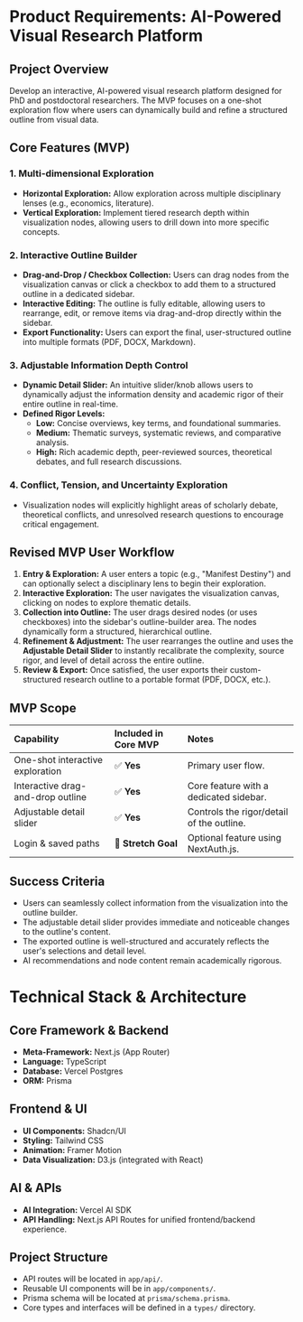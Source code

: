 # Product Requirements: AI-Powered Visual Research Platform

## Project Overview

Develop an interactive, AI-powered visual research platform designed for PhD and postdoctoral researchers. The MVP focuses on a one-shot exploration flow where users can dynamically build and refine a structured outline from visual data.

## Core Features (MVP)

### 1. Multi-dimensional Exploration
-   **Horizontal Exploration:** Allow exploration across multiple disciplinary lenses (e.g., economics, literature).
-   **Vertical Exploration:** Implement tiered research depth within visualization nodes, allowing users to drill down into more specific concepts.

### 2. Interactive Outline Builder
-   **Drag-and-Drop / Checkbox Collection:** Users can drag nodes from the visualization canvas or click a checkbox to add them to a structured outline in a dedicated sidebar.
-   **Interactive Editing:** The outline is fully editable, allowing users to rearrange, edit, or remove items via drag-and-drop directly within the sidebar.
-   **Export Functionality:** Users can export the final, user-structured outline into multiple formats (PDF, DOCX, Markdown).

### 3. Adjustable Information Depth Control
-   **Dynamic Detail Slider:** An intuitive slider/knob allows users to dynamically adjust the information density and academic rigor of their entire outline in real-time.
-   **Defined Rigor Levels:**
    -   **Low:** Concise overviews, key terms, and foundational summaries.
    -   **Medium:** Thematic surveys, systematic reviews, and comparative analysis.
    -   **High:** Rich academic depth, peer-reviewed sources, theoretical debates, and full research discussions.

### 4. Conflict, Tension, and Uncertainty Exploration
-   Visualization nodes will explicitly highlight areas of scholarly debate, theoretical conflicts, and unresolved research questions to encourage critical engagement.

## Revised MVP User Workflow

1.  **Entry & Exploration:** A user enters a topic (e.g., "Manifest Destiny") and can optionally select a disciplinary lens to begin their exploration.
2.  **Interactive Exploration:** The user navigates the visualization canvas, clicking on nodes to explore thematic details.
3.  **Collection into Outline:** The user drags desired nodes (or uses checkboxes) into the sidebar's outline-builder area. The nodes dynamically form a structured, hierarchical outline.
4.  **Refinement & Adjustment:** The user rearranges the outline and uses the **Adjustable Detail Slider** to instantly recalibrate the complexity, source rigor, and level of detail across the entire outline.
5.  **Review & Export:** Once satisfied, the user exports their custom-structured research outline to a portable format (PDF, DOCX, etc.).

## MVP Scope

| Capability | Included in Core MVP | Notes |
| :--- | :--- | :--- |
| One-shot interactive exploration | ✅ **Yes** | Primary user flow. |
| Interactive drag-and-drop outline | ✅ **Yes** | Core feature with a dedicated sidebar. |
| Adjustable detail slider | ✅ **Yes** | Controls the rigor/detail of the outline. |
| Login & saved paths | 🚩 **Stretch Goal** | Optional feature using NextAuth.js. |

## Success Criteria
-   Users can seamlessly collect information from the visualization into the outline builder.
-   The adjustable detail slider provides immediate and noticeable changes to the outline's content.
-   The exported outline is well-structured and accurately reflects the user's selections and detail level.
-   AI recommendations and node content remain academically rigorous.
# Technical Stack & Architecture

## Core Framework & Backend
-   **Meta-Framework:** Next.js (App Router)
-   **Language:** TypeScript
-   **Database:** Vercel Postgres
-   **ORM:** Prisma

## Frontend & UI
-   **UI Components:** Shadcn/UI
-   **Styling:** Tailwind CSS
-   **Animation:** Framer Motion
-   **Data Visualization:** D3.js (integrated with React)

## AI & APIs
-   **AI Integration:** Vercel AI SDK
-   **API Handling:** Next.js API Routes for unified frontend/backend experience.

## Project Structure
-   API routes will be located in `app/api/`.
-   Reusable UI components will be in `app/components/`.
-   Prisma schema will be located at `prisma/schema.prisma`.
-   Core types and interfaces will be defined in a `types/` directory.